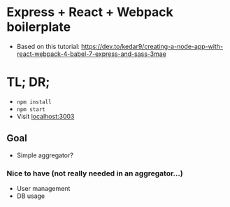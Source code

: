 # Express + React + Webpack boilerplate

- Based on this tutorial: https://dev.to/kedar9/creating-a-node-app-with-react-webpack-4-babel-7-express-and-sass-3mae

# TL; DR;

- `npm install`
- `npm start`
- Visit <a href="http://localhost:3003" target="_blank">localhost:3003</a>

## Goal

- Simple aggregator?

### Nice to have (not really needed in an aggregator...)

- User management
- DB usage
